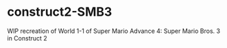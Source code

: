 # construct2-SMB3
WIP recreation of World 1-1 of Super Mario Advance 4: Super Mario Bros. 3 in Construct 2
